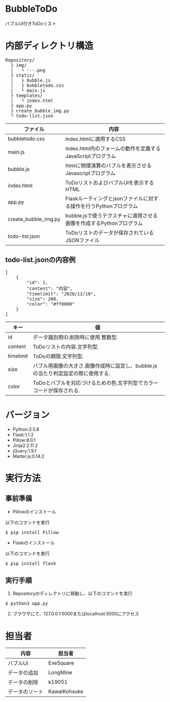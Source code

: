 # BubbleToDo
バブルUI付きToDoリスト

# 内部ディレクトリ構造
<pre>
Repository/
  ├ img/
  |   └ ---.png
  ├ static/
  |   ├ bubble.js
  |   ├ bubbletodo.css
  |   └ main.js
  ├ templates/
  |   └ index.html
  ├ app.py
  ├ create_bubble_img.py
  └ todo-list.json
</pre>

|  ファイル  |  内容  |
| ---- | ---- |
|  bubbletodo.css  |  index.htmlに適用するCSS  |
|  main.js  |  index.html内のフォームの動作を定義するJavaScriptプログラム  |
|  bubble.js  |  htmlに物理演算のバブルを表示させるJavascriptプログラム  |
|  index.html  |  ToDoリストおよびバブルUIを表示するHTML  |
|  app.py  |  Flaskルーティングとjsonファイルに対する操作を行うPythonプログラム  |
|  create_bubble_img.py  |  bubble.jsで使うテクスチャに適用させる画像を作成するPythonプログラム  |
|  todo-list.json  |  ToDoリストのデータが保存されているJSONファイル  |

## todo-list.jsonの内容例

<pre>
[
    {
        "id": 1,
        "content": "内容",
        "timelimit": "2020/12/10",
        "size": 200,
        "color": "#ff0000"
    }
]
</pre>

|  キー  |  値  |
| ---- | ---- |
|  id  |  データ識別用ID.削除時に使用.整数型.  |
|  content  |  ToDoリストの内容.文字列型.  |
|  timelimit  |  ToDoの期限.文字列型.  |
|  size  |  バブル用画像の大きさ.画像作成時に設定し、bubble.jsの当たり判定設定の際に使用する.  |
|  color  |  ToDoとバブルを対応づけるための色.文字列型でカラーコードが保存される.  |

# バージョン

- Python:3.5.8
- Flask:1.1.2
- Pillow:8.0.1
- Jinja2:2.11.2
- jQuery:1.9.1
- Matter.js:0.14.2

# 実行方法

## 事前準備

- Pillowのインストール

以下のコマンドを実行
<pre>$ pip install Pillow</pre>

- Flaskのインストール

以下のコマンドを実行
<pre>$ pip install flask</pre>

## 実行手順

1. Repositoryのディレクトリに移動し、以下のコマンドを実行
<pre>$ python3 app.py</pre>

2. ブラウザにて、127.0.0.1:5000またはlocalhost:5000にアクセス

# 担当者

|  内容  |  担当者  |
| ---- | ---- |
|  バブルUI  |  EveSquare  |
|  データの追加  |  LongMine  |
|  データの削除  |  k19051  |
|  データのソート  |  KawaiKohsuke  |
